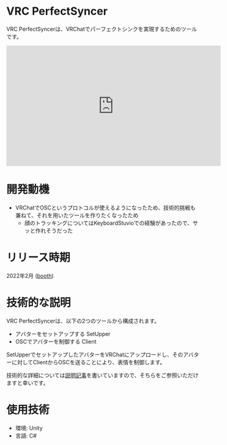 # VRC PerfectSyncer
VRC PerfectSyncerは、VRChatでパーフェクトシンクを実現するためのツールです。  

<div class="ratio ratio-16x9 mb-3">
  <iframe width="560" height="315" src="https://www.youtube.com/embed/SDk3bwNRlCQ?si=VQ_N70eIvplNaHYj" title="YouTube video player" frameborder="0" allow="accelerometer; autoplay; clipboard-write; encrypted-media; gyroscope; picture-in-picture; web-share" referrerpolicy="strict-origin-when-cross-origin" allowfullscreen></iframe>
</div>

# 開発動機
- VRChatでOSCというプロトコルが使えるようになったため、技術的挑戦も兼ねて、それを用いたツールを作りたくなったため
  - 顔のトラッキングについてはKeyboardStuvioでの経験があったので、サッと作れそうだった

# リリース時期
2022年2月 ([booth](https://booth.pm/ja/items/3687658))

# 技術的な説明
VRC PerfectSyncerは、以下の2つのツールから構成されます。
- アバターをセットアップする SetUpper
- OSCでアバターを制御する Client

SetUpperでセットアップしたアバターをVRChatにアップロードし、そのアバターに対してClientからOSCを送ることにより、表情を制御します。

技術的な詳細については[説明記事](https://qiita.com/VRNatsuVR/items/761124985e5fcf16f599)を書いていますので、そちらをご参照いただけますと幸いです。

# 使用技術
- 環境: Unity
- 言語: C#
